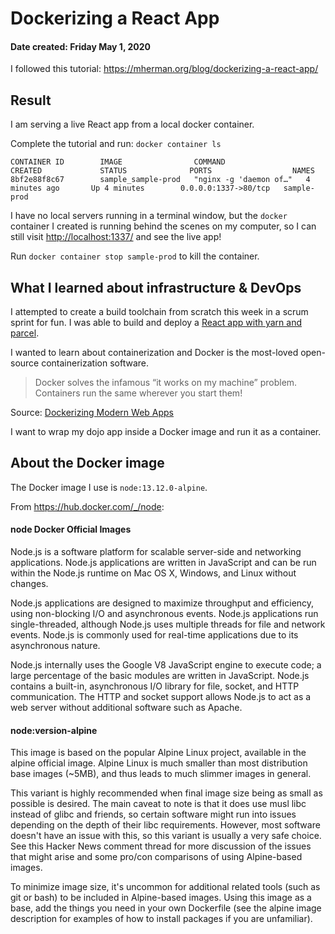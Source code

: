 # Dockerizing a React App
#### Date created: Friday May 1, 2020

I followed this tutorial: <https://mherman.org/blog/dockerizing-a-react-app/>

## Result
I am serving a live React app from a local docker container.

Complete the tutorial and run:
`docker container ls`

```
CONTAINER ID        IMAGE                COMMAND                  CREATED             STATUS              PORTS                  NAMES
8bf2e88f8c67        sample_sample-prod   "nginx -g 'daemon of…"   4 minutes ago       Up 4 minutes        0.0.0.0:1337->80/tcp   sample-prod
```

I have no local servers running in a terminal window, but the `docker` container I created is running behind the scenes on my computer, so I can still visit <http://localhost:1337/> and see the live app!

Run `docker container stop sample-prod` to kill the container.

## What I learned about infrastructure & DevOps

I attempted to create a build toolchain from scratch this week in a scrum sprint for fun. I was able to build and deploy a [React app with yarn and parcel](https://github.com/hashbangash/dojo).

I wanted to learn about containerization and Docker is the most-loved open-source containerization software.

> Docker solves the infamous “it works on my machine” problem. Containers run the same wherever you start them!

Source: [Dockerizing Modern Web Apps](https://makeitnew.io/dockerizing-modern-web-apps-32ecdb24bc2e)

I want to wrap my dojo app inside a Docker image and run it as a container.

## About the Docker image

The Docker image I use is `node:13.12.0-alpine`.

From <https://hub.docker.com/_/node>:

#### node Docker Official Images

Node.js is a software platform for scalable server-side and networking applications. Node.js applications are written in JavaScript and can be run within the Node.js runtime on Mac OS X, Windows, and Linux without changes.

Node.js applications are designed to maximize throughput and efficiency, using non-blocking I/O and asynchronous events. Node.js applications run single-threaded, although Node.js uses multiple threads for file and network events. Node.js is commonly used for real-time applications due to its asynchronous nature.

Node.js internally uses the Google V8 JavaScript engine to execute code; a large percentage of the basic modules are written in JavaScript. Node.js contains a built-in, asynchronous I/O library for file, socket, and HTTP communication. The HTTP and socket support allows Node.js to act as a web server without additional software such as Apache.

#### node:version-alpine

This image is based on the popular Alpine Linux project, available in the alpine official image. Alpine Linux is much smaller than most distribution base images (~5MB), and thus leads to much slimmer images in general.

This variant is highly recommended when final image size being as small as possible is desired. The main caveat to note is that it does use musl libc instead of glibc and friends, so certain software might run into issues depending on the depth of their libc requirements. However, most software doesn't have an issue with this, so this variant is usually a very safe choice. See this Hacker News comment thread for more discussion of the issues that might arise and some pro/con comparisons of using Alpine-based images.

To minimize image size, it's uncommon for additional related tools (such as git or bash) to be included in Alpine-based images. Using this image as a base, add the things you need in your own Dockerfile (see the alpine image description for examples of how to install packages if you are unfamiliar).
